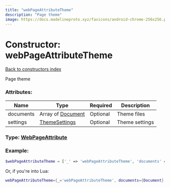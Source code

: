 ```yaml
---
title: "webPageAttributeTheme"
description: "Page theme"
image: https://docs.madelineproto.xyz/favicons/android-chrome-256x256.png
---
```

# Constructor: webPageAttributeTheme  
[Back to constructors index](index.md)



Page theme

### Attributes:

| Name     |    Type       | Required | Description |
|----------|---------------|----------|-------------|
|documents|Array of [Document](../types/Document.md) | Optional|Theme files|
|settings|[ThemeSettings](../types/ThemeSettings.md) | Optional|Theme settings|



### Type: [WebPageAttribute](../types/WebPageAttribute.md)


### Example:

```php
$webPageAttributeTheme = ['_' => 'webPageAttributeTheme', 'documents' => [Document, Document], 'settings' => ThemeSettings];
```  


Or, if you're into Lua:

```lua
webPageAttributeTheme={_='webPageAttributeTheme', documents={Document}, settings=ThemeSettings}

```


